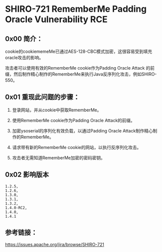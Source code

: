# SHIRO-721 RememberMe Padding Oracle Vulnerability RCE

## 0x00 简介：

cookie的cookiememeMe已通过AES-128-CBC模式加密，这很容易受到填充oracle攻击的影响。

攻击者可以使用有效的RememberMe cookie作为Padding Oracle Attack 的前缀，然后制作精心制作的RememberMe来执行Java反序列化攻击，例如SHIRO-550。

## 0x01 重现此问题的步骤：

1. 登录网站，并从cookie中获取RememberMe。

2. 使用RememberMe cookie作为Padding Oracle Attack的前缀。

3. 加密ysoserial的序列化有效负载，以通过Padding Oracle Attack制作精心制作的RememberMe。

4. 请求带有新的RememberMe cookie的网站，以执行反序列化攻击。

5. 攻击者无需知道RememberMe加密的密码密钥。

## 0x02 影响版本

```
1.2.5, 
1.2.6, 
1.3.0, 
1.3.1, 
1.3.2, 
1.4.0-RC2, 
1.4.0, 
1.4.1
```

## 参考链接：

https://issues.apache.org/jira/browse/SHIRO-721

